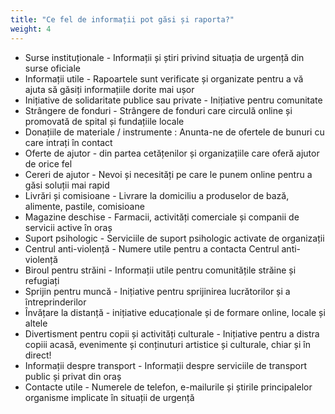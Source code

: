 ```yaml
---
title: "Ce fel de informații pot găsi și raporta?"
weight: 4
---
```


* Surse instituționale -  Informații și știri privind situația de urgență din surse oficiale
* Informații utile -  Rapoartele sunt verificate și organizate pentru a vă ajuta să găsiți informațiile dorite mai ușor
* Inițiative de solidaritate publice sau private - Inițiative pentru comunitate
* Strângere de fonduri - Strângere de fonduri care circulă online și promovată de spital și fundațiile locale
* Donațiile de materiale / instrumente : Anunta-ne de ofertele de bunuri cu care intrați în contact
* Oferte de ajutor - din partea cetățenilor și organizațiile care oferă ajutor de orice fel
* Cereri de ajutor - Nevoi și necesități pe care le punem online pentru a găsi soluții mai rapid
* Livrări și comisioane - Livrare la domiciliu a produselor de bază, alimente, pastile, comisioane
* Magazine deschise - Farmacii, activități comerciale și companii de servicii active în oraș
* Suport psihologic - Serviciile de suport psihologic activate de organizații
* Centrul anti-violență - Numere utile pentru a contacta Centrul anti-violență 
* Biroul pentru străini - Informații utile pentru comunitățile străine și refugiați
* Sprijin pentru muncă - Inițiative pentru sprijinirea lucrătorilor și a întreprinderilor
* Învățare la distanță - inițiative educaționale și de formare online, locale și altele
* Divertisment pentru copii și activități culturale - Inițiative pentru a distra copiii acasă, evenimente și conținuturi artistice și culturale, chiar și în direct!
* Informații despre transport - Informații despre serviciile de transport public și privat din oraș
* Contacte utile - Numerele de telefon, e-mailurile și știrile principalelor organisme implicate în situații de urgență

